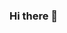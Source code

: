 ### Hi there 👋

<!--
**MohamedSalahAlMohammadi/mohamedsalahalmohammadi** is a ✨ _special_ ✨ repository because its `README.md` (this file) appears on your GitHub profile.
### Hi there, I'm MohamedSalahAlMohammadi
[![Linkedin: -
## I'm a Python  , Data Scientist & 
- 👨‍💻 Data Scientist  
- 🥅 2023 Goals: Contribute more to Open Source projects & Master Data Science 
- ⚡ Fun fact: I love to draw and teach peoples)
-------
### Languages and Tools:

